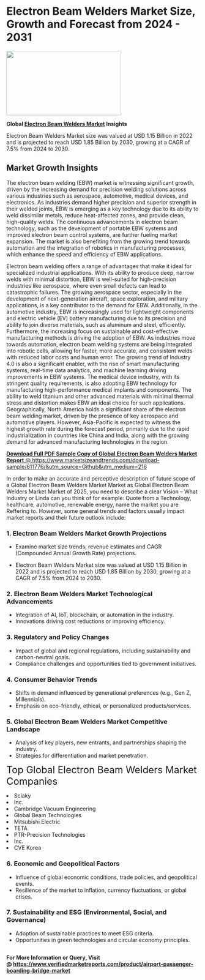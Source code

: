 <H1>Electron Beam Welders Market Size, Growth and Forecast from 2024 - 2031</H1><img class="aligncenter size-medium wp-image-584254" src="https://thirdeyenews.in/wp-content/uploads/2024/09/Global-Market-Research-300x168.jpeg" alt="" width="300" height="168" /><p><strong>Global&nbsp;<a href="https://www.marketsizeandtrends.com/download-sample/611776/&amp;utm_source=Github&utm_medium=216">Electron Beam Welders Market</a> Insights</strong></p><p>Electron Beam Welders Market size was valued at USD 1.15 Billion in 2022 and is projected to reach USD 1.85 Billion by 2030, growing at a CAGR of 7.5% from 2024 to 2030.</p><p><h2>Market Growth Insights</h2> <p>The electron beam welding (EBW) market is witnessing significant growth, driven by the increasing demand for precision welding solutions across various industries such as aerospace, automotive, medical devices, and electronics. As industries demand higher precision and superior strength in their welded joints, EBW is emerging as a key technology due to its ability to weld dissimilar metals, reduce heat-affected zones, and provide clean, high-quality welds. The continuous advancements in electron beam technology, such as the development of portable EBW systems and improved electron beam control systems, are further fueling market expansion. The market is also benefiting from the growing trend towards automation and the integration of robotics in manufacturing processes, which enhance the speed and efficiency of EBW applications.</p> <p><a href="#"></a></p> <p>Electron beam welding offers a range of advantages that make it ideal for specialized industrial applications. With its ability to produce deep, narrow welds with minimal distortion, EBW is well-suited for high-precision industries like aerospace, where even small defects can lead to catastrophic failures. The growing aerospace sector, especially in the development of next-generation aircraft, space exploration, and military applications, is a key contributor to the demand for EBW. Additionally, in the automotive industry, EBW is increasingly used for lightweight components and electric vehicle (EV) battery manufacturing due to its precision and ability to join diverse materials, such as aluminum and steel, efficiently. Furthermore, the increasing focus on sustainable and cost-effective manufacturing methods is driving the adoption of EBW. As industries move towards automation, electron beam welding systems are being integrated into robotic cells, allowing for faster, more accurate, and consistent welds with reduced labor costs and human error. The growing trend of Industry 4.0 is also a significant enabler, with the rise of smart manufacturing systems, real-time data analytics, and machine learning driving improvements in EBW systems. The medical device industry, with its stringent quality requirements, is also adopting EBW technology for manufacturing high-performance medical implants and components. The ability to weld titanium and other advanced materials with minimal thermal stress and distortion makes EBW an ideal choice for such applications. Geographically, North America holds a significant share of the electron beam welding market, driven by the presence of key aerospace and automotive players. However, Asia-Pacific is expected to witness the highest growth rate during the forecast period, primarily due to the rapid industrialization in countries like China and India, along with the growing demand for advanced manufacturing technologies in the region.</p> <p><a href="#"></p><p><span class=""><strong>Download Full PDF Sample Copy of Global Electron Beam Welders Market Report</strong> @ <a href="https://www.marketsizeandtrends.com/download-sample/611776/&amp;utm_source=Github&utm_medium=216" target="_blank">https://www.marketsizeandtrends.com/download-sample/611776/&amp;utm_source=Github&utm_medium=216</a></span></p><p>In order to make an accurate and perceptive description of future scope of a Global&nbsp;Electron Beam Welders Market Market as Global&nbsp;Electron Beam Welders Market Market of 2025, you need to describe a clear Vision &ndash; What Industry or Linda can you think of for example: Quote from a Technology, healthcare, automotive, renewable energy, name the market you are Reffering to. However, some general trends and factors usually impact market reports and their future outlook include:</p><h3>1.&nbsp;<strong>Electron Beam Welders Market Growth Projections</strong></h3><ul><li>Examine market size trends, revenue estimates and CAGR (Compounded Annual Growth Rate) projections.</li><li><p>Electron Beam Welders Market size was valued at USD 1.15 Billion in 2022 and is projected to reach USD 1.85 Billion by 2030, growing at a CAGR of 7.5% from 2024 to 2030.</p></li></ul><h3>2.&nbsp;<strong>Electron Beam Welders Market Technological Advancements</strong></h3><ul><li>Integration of AI, IoT, blockchain, or automation in the industry.</li><li>Innovations driving cost reductions or improving efficiency.</li></ul><h3>3.&nbsp;<strong>Regulatory and Policy Changes</strong></h3><ul><li>Impact of global and regional regulations, including sustainability and carbon-neutral goals.</li><li>Compliance challenges and opportunities tied to government initiatives.</li></ul><h3>4.&nbsp;<strong>Consumer Behavior Trends</strong></h3><ul><li>Shifts in demand influenced by generational preferences (e.g., Gen Z, Millennials).</li><li>Emphasis on eco-friendly, ethical, or personalized products/services.</li></ul><h3>5.&nbsp;<strong>Global Electron Beam Welders Market Competitive Landscape</strong></h3><ul><li>Analysis of key players, new entrants, and partnerships shaping the industry.</li><li>Strategies for differentiation and market penetration.</li></ul><p data-pm-slice="1 1 []"><span style="color: inherit; font-family: inherit; font-size: 25px;">Top Global Electron Beam Welders Market Companies</span></p><div class="" data-test-id=""><p><li>Sciaky</li><li> Inc.</li><li> Cambridge Vacuum Engineering</li><li> Global Beam Technologies</li><li> Mitsubishi Electric</li><li> TETA</li><li> PTR-Precision Technologies</li><li> Inc.</li><li> CVE Korea</li></p></div><h3>6.&nbsp;<strong>Economic and Geopolitical Factors</strong></h3><ul><li>Influence of global economic conditions, trade policies, and geopolitical events.</li><li>Resilience of the market to inflation, currency fluctuations, or global crises.</li></ul><h3>7.&nbsp;<strong>Sustainability and ESG (Environmental, Social, and Governance)</strong></h3><ul><li>Adoption of sustainable practices to meet ESG criteria.</li><li>Opportunities in green technologies and circular economy principles.</li></ul><h2><strong style="font-size: 14px;">For More Information or Query, Visit @&nbsp;</strong><a style="background-color: #ffffff; font-size: 14px;" href="https://www.marketsizeandtrends.com/report/electron-beam-welders-market/" target="_blank">https://www.verifiedmarketreports.com/product/airport-passenger-boarding-bridge-market</a></h2>
